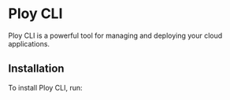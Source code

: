 # Ploy CLI

Ploy CLI is a powerful tool for managing and deploying your cloud applications.

## Installation

To install Ploy CLI, run:
